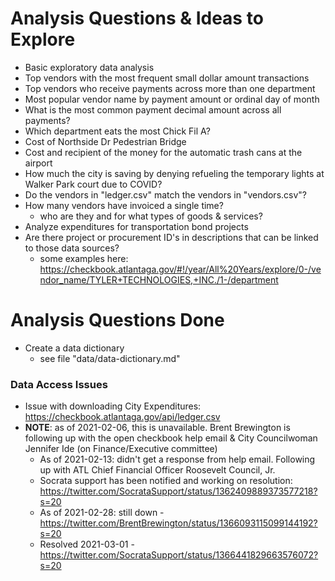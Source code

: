 # Analysis Questions & Ideas to Explore
* Basic exploratory data analysis
* Top vendors with the most frequent small dollar amount transactions
* Top vendors who receive payments across more than one department
* Most popular vendor name by payment amount or ordinal day of month
* What is the most common payment decimal amount across all payments?
* Which department eats the most Chick Fil A?
* Cost of Northside Dr Pedestrian Bridge
* Cost and recipient of the money for the automatic trash cans at the airport
* How much the city is saving by denying refueling the temporary lights at Walker Park court due to COVID?
* Do the vendors in "ledger.csv" match the vendors in "vendors.csv"?
* How many vendors have invoiced a single time?
  - who are they and for what types of goods & services?
* Analyze expenditures for transportation bond projects
* Are there project or procurement ID's in descriptions that can be linked to those data sources?
  - some examples here: https://checkbook.atlantaga.gov/#!/year/All%20Years/explore/0-/vendor_name/TYLER+TECHNOLOGIES,+INC./1-/department

# Analysis Questions Done
* Create a data dictionary
  - see file "data/data-dictionary.md"

### Data Access Issues
- Issue with downloading City Expenditures: https://checkbook.atlantaga.gov/api/ledger.csv
- **NOTE**: as of 2021-02-06, this is unavailable.  Brent Brewington is following up with the open checkbook help email & City Councilwoman Jennifer Ide (on Finance/Executive committee)
  - As of 2021-02-13: didn't get a response from help email.  Following up with ATL Chief Financial Officer Roosevelt Council, Jr.
  - Socrata support has been notified and working on resolution: https://twitter.com/SocrataSupport/status/1362409889373577218?s=20
  - As of 2021-02-28: still down - https://twitter.com/BrentBrewington/status/1366093115099144192?s=20
  - Resolved 2021-03-01 - https://twitter.com/SocrataSupport/status/1366441829663576072?s=20
